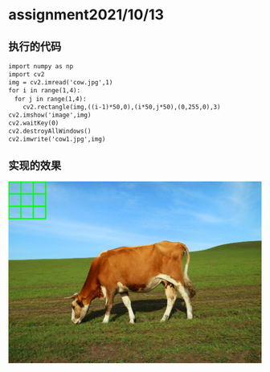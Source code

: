 # assignment2021/10/13

## 执行的代码

```
import numpy as np  
import cv2  
img = cv2.imread('cow.jpg',1)  
for i in range(1,4):  
　for j in range(1,4):  
    cv2.rectangle(img,((i-1)*50,0),(i*50,j*50),(0,255,0),3)  
cv2.imshow('image',img)  
cv2.waitKey(0)  
cv2.destroyAllWindows()  
cv2.imwrite('cow1.jpg',img)  
```
## 实现的效果
![](cow1.jpg)
